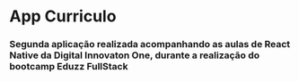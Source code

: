 # App Curriculo

### Segunda aplicação realizada acompanhando as aulas de React Native da Digital Innovaton One, durante a realização do bootcamp Eduzz FullStack
